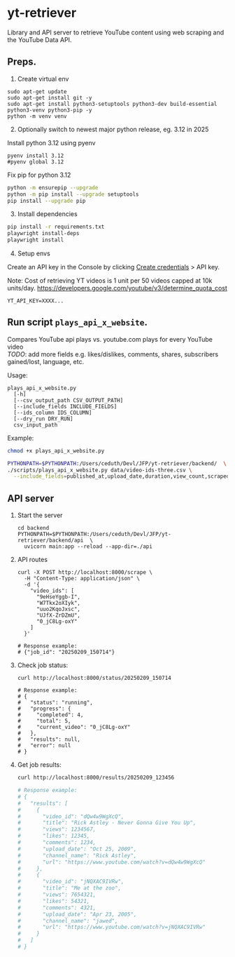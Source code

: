 # yt-retriever

Library and API server to retrieve YouTube content using web scraping and the YouTube Data API. 


## Preps.

1. Create virtual env

```shell
sudo apt-get update
sudo apt-get install git -y
sudo apt-get install python3-setuptools python3-dev build-essential python3-venv python3-pip -y
python -m venv venv
```


2. Optionally switch to newest major python release, eg. 3.12 in 2025

Install python 3.12 using pyenv

```shell
pyenv install 3.12
#pyenv global 3.12
```

Fix pip for python 3.12

```bash
python -m ensurepip --upgrade
python -m pip install --upgrade setuptools
pip install --upgrade pip
```

3. Install dependencies


```bash
pip install -r requirements.txt
playwright install-deps
playwright install
```

4. Setup envs

Create an API key in the Console by clicking [Create credentials](https://console.cloud.google.com/apis/credentials)  > API key. 

Note: Cost of retrieving YT videos is 1 unit per 50 videos capped at 10k units/day.
https://developers.google.com/youtube/v3/determine_quota_cost


```shell
YT_API_KEY=XXXX...
```


## Run script `plays_api_x_website`.


Compares YouTube api plays vs. youtube.com plays for every YouTube video \
*TODO*: add more fields e.g. likes/dislikes, comments, shares, subscribers gained/lost, language, etc. 

Usage: 
```
plays_api_x_website.py 
  [-h] 
  [--csv_output_path CSV_OUTPUT_PATH] 
  [--include_fields INCLUDE_FIELDS]
  [--ids_column IDS_COLUMN] 
  [--dry_run DRY_RUN] 
  csv_input_path
```

Example:

```bash
chmod +x plays_api_x_website.py

PYTHONPATH=$PYTHONPATH:/Users/ceduth/Devl/JFP/yt-retriever/backend/  \
./scripts/plays_api_x_website.py data/video-ids-three.csv \
  --include_fields=published_at,upload_date,duration,view_count,scraped_published_at,scraped_upload_date,scraped_upload_date,scraped_duration,scraped_view_count
```


##  API server

1. Start the server

    ```shell
    cd backend
    PYTHONPATH=$PYTHONPATH:/Users/ceduth/Devl/JFP/yt-retriever/backend/api  \
      uvicorn main:app --reload --app-dir=./api
    ```

2. API routes

    ```shell
    curl -X POST http://localhost:8000/scrape \
      -H "Content-Type: application/json" \
      -d '{
        "video_ids": [
          "9eHseYggb-I",  
          "W7Tkx2oXIyk",  
          "uuo2KqoJxsc",
          "UJfX-ZrDZmU",
          "0_jC8Lg-oxY"
        ]
      }'
    
    # Response example:
    # {"job_id": "20250209_150714"}
    ```

3. Check job status:

    ```shell
    curl http://localhost:8000/status/20250209_150714
    
    # Response example:
    # {
    #   "status": "running",
    #   "progress": {
    #     "completed": 4,
    #     "total": 5,
    #     "current_video": "0_jC8Lg-oxY"
    #   },
    #   "results": null,
    #   "error": null
    # }
    ```

4. Get job results:
    
    ```bash
    curl http://localhost:8000/results/20250209_123456
    
    # Response example:
    # {
    #   "results": [
    #     {
    #       "video_id": "dQw4w9WgXcQ",
    #       "title": "Rick Astley - Never Gonna Give You Up",
    #       "views": 1234567,
    #       "likes": 12345,
    #       "comments": 1234,
    #       "upload_date": "Oct 25, 2009",
    #       "channel_name": "Rick Astley",
    #       "url": "https://www.youtube.com/watch?v=dQw4w9WgXcQ"
    #     },
    #     {
    #       "video_id": "jNQXAC9IVRw",
    #       "title": "Me at the zoo",
    #       "views": 7654321,
    #       "likes": 54321,
    #       "comments": 4321,
    #       "upload_date": "Apr 23, 2005",
    #       "channel_name": "jawed",
    #       "url": "https://www.youtube.com/watch?v=jNQXAC9IVRw"
    #     }
    #   ]
    # }
    ```



